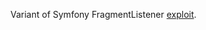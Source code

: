 Variant of Symfony FragmentListener [exploit](https://github.com/therealcoiffeur/therealcoiffeur.github.io/tree/master/tools/Symfony/FragmentListener).